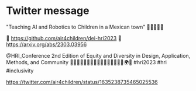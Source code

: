 # Twitter message

 "Teaching AI and Robotics to Children in a Mexican town" 🤖🚸🧠🇲🇽

🐙 https://github.com/air4children/dei-hri2023
📰 https://arxiv.org/abs/2303.03956

@HRI_Conference 2nd Edition of Equity and Diversity in Design, Application, Methods, and Community 🏳️‍🌈🏳️‍⚧️👩🏻‍🦯👩🏻‍🦽👩🏿‍🦼🏃🏻‍♀️🌍🦾 #hri2023 #hri #inclusivity 

https://twitter.com/air4children/status/1635238735465025536



